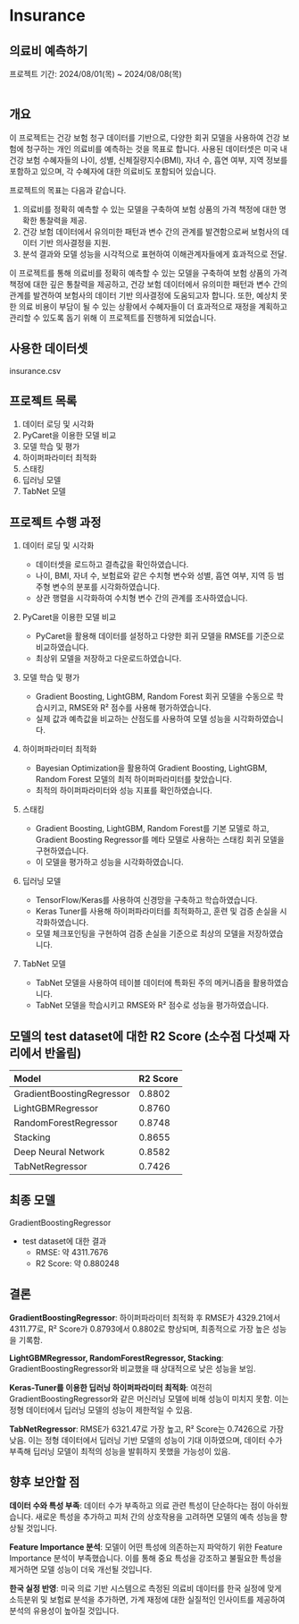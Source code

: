 # Insurance
## 의료비 예측하기
프로젝트 기간: 2024/08/01(목) ~ 2024/08/08(목)  
<br/>
## 개요
이 프로젝트는 건강 보험 청구 데이터를 기반으로, 다양한 회귀 모델을 사용하여 건강 보험에 청구하는 개인 의료비를 예측하는 것을 목표로 합니다. 사용된 데이터셋은 미국 내 건강 보험 수혜자들의 나이, 성별, 신체질량지수(BMI), 자녀 수, 흡연 여부, 지역 정보를 포함하고 있으며, 각 수혜자에 대한 의료비도 포함되어 있습니다.  

프로젝트의 목표는 다음과 같습니다.
1. 의료비를 정확히 예측할 수 있는 모델을 구축하여 보험 상품의 가격 책정에 대한 명확한 통찰력을 제공.
2. 건강 보험 데이터에서 유의미한 패턴과 변수 간의 관계를 발견함으로써 보험사의 데이터 기반 의사결정을 지원.
3. 분석 결과와 모델 성능을 시각적으로 표현하여 이해관계자들에게 효과적으로 전달.

이 프로젝트를 통해 의료비를 정확히 예측할 수 있는 모델을 구축하여 보험 상품의 가격 책정에 대한 깊은 통찰력을 제공하고, 건강 보험 데이터에서 유의미한 패턴과 변수 간의 관계를 발견하여 보험사의 데이터 기반 의사결정에 도움되고자 합니다. 또한, 예상치 못한 의료 비용이 부담이 될 수 있는 상황에서 수혜자들이 더 효과적으로 재정을 계획하고 관리할 수 있도록 돕기 위해 이 프로젝트를 진행하게 되었습니다.
<br/>
## 사용한 데이터셋
insurance.csv
<br/>

## 프로젝트 목록
1. 데이터 로딩 및 시각화
2. PyCaret을 이용한 모델 비교
3. 모델 학습 및 평가
4. 하이퍼파라미터 최적화
5. 스태킹
6. 딥러닝 모델
7. TabNet 모델

## 프로젝트 수행 과정
1. 데이터 로딩 및 시각화
    - 데이터셋을 로드하고 결측값을 확인하였습니다.
    - 나이, BMI, 자녀 수, 보험료와 같은 수치형 변수와 성별, 흡연 여부, 지역 등 범주형 변수의 분포를 시각화하였습니다.
    - 상관 행렬을 시각화하여 수치형 변수 간의 관계를 조사하였습니다.

2. PyCaret을 이용한 모델 비교
    - PyCaret을 활용해 데이터를 설정하고 다양한 회귀 모델을 RMSE를 기준으로 비교하였습니다.
    - 최상위 모델을 저장하고 다운로드하였습니다.

3. 모델 학습 및 평가
    - Gradient Boosting, LightGBM, Random Forest 회귀 모델을 수동으로 학습시키고, RMSE와 R² 점수를 사용해 평가하였습니다.
    - 실제 값과 예측값을 비교하는 산점도를 사용하여 모델 성능을 시각화하였습니다.

4. 하이퍼파라미터 최적화
    - Bayesian Optimization을 활용하여 Gradient Boosting, LightGBM, Random Forest 모델의 최적 하이퍼파라미터를 찾았습니다.
    - 최적의 하이퍼파라미터와 성능 지표를 확인하였습니다.

5. 스태킹
    - Gradient Boosting, LightGBM, Random Forest를 기본 모델로 하고, Gradient Boosting Regressor를 메타 모델로 사용하는 스태킹 회귀 모델을 구현하였습니다.
    - 이 모델을 평가하고 성능을 시각화하였습니다.

6. 딥러닝 모델
    - TensorFlow/Keras를 사용하여 신경망을 구축하고 학습하였습니다.
    - Keras Tuner를 사용해 하이퍼파라미터를 최적화하고, 훈련 및 검증 손실을 시각화하였습니다.
    - 모델 체크포인팅을 구현하여 검증 손실을 기준으로 최상의 모델을 저장하였습니다.

7. TabNet 모델
    - TabNet 모델을 사용하여 테이블 데이터에 특화된 주의 메커니즘을 활용하였습니다.
    - TabNet 모델을 학습시키고 RMSE와 R² 점수로 성능을 평가하였습니다.

## 모델의 test dataset에 대한 R2 Score (소수점 다섯째 자리에서 반올림) 
| Model | R2 Score |
|:--------------------------|:-------|
| GradientBoostingRegressor | 0.8802 |
| LightGBMRegressor         | 0.8760 |
| RandomForestRegressor     | 0.8748 |
| Stacking                  | 0.8655 |
| Deep Neural Network       | 0.8582 |
| TabNetRegressor           | 0.7426 |

## 최종 모델
GradientBoostingRegressor
- test dataset에 대한 결과
  - RMSE: 약 4311.7676
  - R2 Score: 약 0.880248

## 결론
**GradientBoostingRegressor**: 하이퍼파라미터 최적화 후 RMSE가 4329.21에서 4311.77로, R² Score가 0.8793에서 0.8802로 향상되며, 최종적으로 가장 높은 성능을 기록함.

**LightGBMRegressor, RandomForestRegressor, Stacking**: GradientBoostingRegressor와 비교했을 때 상대적으로 낮은 성능을 보임.

**Keras-Tuner를 이용한 딥러닝 하이퍼파라미터 최적화**: 여전히 GradientBoostingRegressor와 같은 머신러닝 모델에 비해 성능이 미치지 못함. 이는 정형 데이터에서 딥러닝 모델의 성능이 제한적일 수 있음.

**TabNetRegressor**: RMSE가 6321.47로 가장 높고, R² Score는 0.7426으로 가장 낮음. 이는 정형 데이터에서 딥러닝 기반 모델의 성능이 기대 이하였으며, 데이터 수가 부족해 딥러닝 모델이 최적의 성능을 발휘하지 못했을 가능성이 있음.

## 향후 보안할 점
**데이터 수와 특성 부족**: 데이터 수가 부족하고 의료 관련 특성이 단순하다는 점이 아쉬웠습니다. 새로운 특성을 추가하고 피처 간의 상호작용을 고려하면 모델의 예측 성능을 향상될 것입니다.

**Feature Importance 분석**: 모델이 어떤 특성에 의존하는지 파악하기 위한 Feature Importance 분석이 부족했습니다. 이를 통해 중요 특성을 강조하고 불필요한 특성을 제거하면 모델 성능이 더욱 개선될 것입니다.

**한국 실정 반영**: 미국 의료 기반 시스템으로 측정된 의료비 데이터를 한국 실정에 맞게 소득분위 및 보험료 분석을 추가하면, 가계 재정에 대한 실질적인 인사이트를 제공하여 분석의 유용성이 높아질 것입니다.
